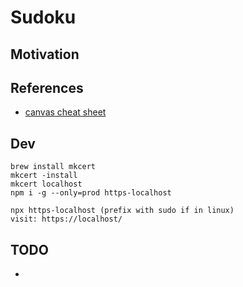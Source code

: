 # Sudoku

## Motivation


## References 

- [canvas cheat sheet](https://simon.html5.org/dump/html5-canvas-cheat-sheet.html)

## Dev

    brew install mkcert
    mkcert -install
    mkcert localhost
    npm i -g --only=prod https-localhost

    npx https-localhost (prefix with sudo if in linux)
    visit: https://localhost/

## TODO

- 